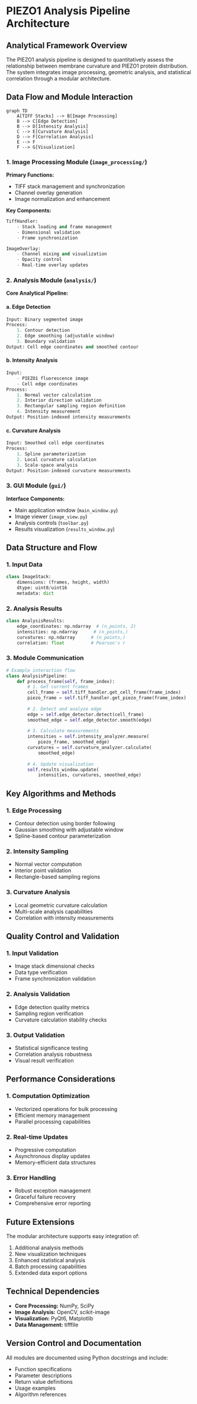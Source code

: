 # PIEZO1 Analysis Pipeline Architecture

## Analytical Framework Overview

The PIEZO1 analysis pipeline is designed to quantitatively assess the relationship between membrane curvature and PIEZO1 protein distribution. The system integrates image processing, geometric analysis, and statistical correlation through a modular architecture.

## Data Flow and Module Interaction

```mermaid
graph TD
    A[TIFF Stacks] --> B[Image Processing]
    B --> C[Edge Detection]
    B --> D[Intensity Analysis]
    C --> E[Curvature Analysis]
    D --> F[Correlation Analysis]
    E --> F
    F --> G[Visualization]
```

### 1. Image Processing Module (`image_processing/`)
**Primary Functions:**
- TIFF stack management and synchronization
- Channel overlay generation
- Image normalization and enhancement

**Key Components:**
```python
TiffHandler:
    - Stack loading and frame management
    - Dimensional validation
    - Frame synchronization

ImageOverlay:
    - Channel mixing and visualization
    - Opacity control
    - Real-time overlay updates
```

### 2. Analysis Module (`analysis/`)
**Core Analytical Pipeline:**

#### a. Edge Detection
```python
Input: Binary segmented image
Process: 
    1. Contour detection
    2. Edge smoothing (adjustable window)
    3. Boundary validation
Output: Cell edge coordinates and smoothed contour
```

#### b. Intensity Analysis
```python
Input: 
    - PIEZO1 fluorescence image
    - Cell edge coordinates
Process:
    1. Normal vector calculation
    2. Interior direction validation
    3. Rectangular sampling region definition
    4. Intensity measurement
Output: Position-indexed intensity measurements
```

#### c. Curvature Analysis
```python
Input: Smoothed cell edge coordinates
Process:
    1. Spline parameterization
    2. Local curvature calculation
    3. Scale-space analysis
Output: Position-indexed curvature measurements
```

### 3. GUI Module (`gui/`)
**Interface Components:**
- Main application window (`main_window.py`)
- Image viewer (`image_view.py`)
- Analysis controls (`toolbar.py`)
- Results visualization (`results_window.py`)

## Data Structure and Flow

### 1. Input Data
```python
class ImageStack:
    dimensions: (frames, height, width)
    dtype: uint8/uint16
    metadata: dict
```

### 2. Analysis Results
```python
class AnalysisResults:
    edge_coordinates: np.ndarray  # (n_points, 2)
    intensities: np.ndarray      # (n_points,)
    curvatures: np.ndarray      # (n_points,)
    correlation: float          # Pearson's r
```

### 3. Module Communication
```python
# Example interaction flow
class AnalysisPipeline:
    def process_frame(self, frame_index):
        # 1. Get current frames
        cell_frame = self.tiff_handler.get_cell_frame(frame_index)
        piezo_frame = self.tiff_handler.get_piezo_frame(frame_index)
        
        # 2. Detect and analyze edge
        edge = self.edge_detector.detect(cell_frame)
        smoothed_edge = self.edge_detector.smooth(edge)
        
        # 3. Calculate measurements
        intensities = self.intensity_analyzer.measure(
            piezo_frame, smoothed_edge)
        curvatures = self.curvature_analyzer.calculate(
            smoothed_edge)
            
        # 4. Update visualization
        self.results_window.update(
            intensities, curvatures, smoothed_edge)
```

## Key Algorithms and Methods

### 1. Edge Processing
- Contour detection using border following
- Gaussian smoothing with adjustable window
- Spline-based contour parameterization

### 2. Intensity Sampling
- Normal vector computation
- Interior point validation
- Rectangle-based sampling regions

### 3. Curvature Analysis
- Local geometric curvature calculation
- Multi-scale analysis capabilities
- Correlation with intensity measurements

## Quality Control and Validation

### 1. Input Validation
- Image stack dimensional checks
- Data type verification
- Frame synchronization validation

### 2. Analysis Validation
- Edge detection quality metrics
- Sampling region verification
- Curvature calculation stability checks

### 3. Output Validation
- Statistical significance testing
- Correlation analysis robustness
- Visual result verification

## Performance Considerations

### 1. Computation Optimization
- Vectorized operations for bulk processing
- Efficient memory management
- Parallel processing capabilities

### 2. Real-time Updates
- Progressive computation
- Asynchronous display updates
- Memory-efficient data structures

### 3. Error Handling
- Robust exception management
- Graceful failure recovery
- Comprehensive error reporting

## Future Extensions

The modular architecture supports easy integration of:
1. Additional analysis methods
2. New visualization techniques
3. Enhanced statistical analysis
4. Batch processing capabilities
5. Extended data export options

## Technical Dependencies

- **Core Processing:** NumPy, SciPy
- **Image Analysis:** OpenCV, scikit-image
- **Visualization:** PyQt6, Matplotlib
- **Data Management:** tifffile

## Version Control and Documentation

All modules are documented using Python docstrings and include:
- Function specifications
- Parameter descriptions
- Return value definitions
- Usage examples
- Algorithm references